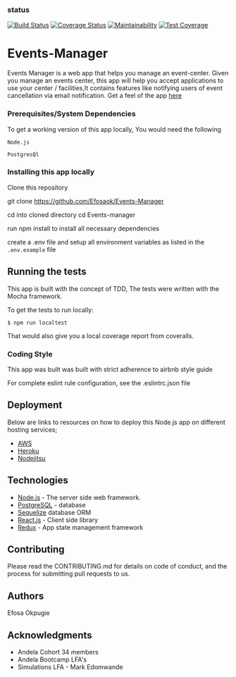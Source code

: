 ### status
[![Build Status](https://travis-ci.org/Efosaok/Events-Manager.svg?branch=develop)](https://travis-ci.org/Efosaok/Events-Manager) [![Coverage Status](https://coveralls.io/repos/github/Efosaok/Events-Manager/badge.svg?branch=develop)](https://coveralls.io/github/Efosaok/Events-Manager?branch=develop) [![Maintainability](https://api.codeclimate.com/v1/badges/85bfcc4c242d38ff6312/maintainability)](https://codeclimate.com/github/Efosaok/Events-Manager/maintainability) [![Test Coverage](https://api.codeclimate.com/v1/badges/85bfcc4c242d38ff6312/test_coverage)](https://codeclimate.com/github/Efosaok/Events-Manager/test_coverage)

# Events-Manager
Events Manager is a web app that helps you manage an event-center.
Given you manage an events center, this app will help you accept applications to use your center / facilities,It contains
features like notifying users of event cancellation via email notification.
Get a feel of the app [here](https://events-manager-efosa.herokuapp.com/)

### Prerequisites/System Dependencies

To get a working version of this app locally, You would need  the following

```
Node.js

PostgresQl
```

### Installing this app locally
Clone this repository

git clone https://github.com/Efosaok/Events-Manager

cd into cloned directory  cd Events-manager

run npm install to install all necessary dependencies

create a .env file and setup all environment variables as listed in the `.env.example` file

## Running the tests
This app is built with the concept of TDD, The tests were written with the Mocha framework.

To get the tests to run locally:

```
$ npm run localtest
```

That would also give you a local coverage report from coveralls.

### Coding Style

This app was built was built with strict adherence to airbnb style guide

For complete eslint rule configuration, see the .eslintrc.json file

## Deployment

Below are links to resources on how to deploy this Node.js app on different hosting services;

* [AWS](https://aws.amazon.com/getting-started/projects/deploy-nodejs-web-app/)
* [Heroku](https://devcenter.heroku.com/articles/deploying-nodejs)
* [Nodejitsu](https://blog.codeship.com/node-js-deployment-github-nodejitsu/)

## Technologies

* [Node.js](https://nodejs.org) - The server side web framework.
* [PostgreSQL](https://postgresql.org) - database
* [Sequelize](http://docs.sequelizejs.com/manual/tutorial/models-usage.html) database ORM
* [React.js](https://reactjs.org) - Client side library
* [Redux](https://redux.js.org) - App state management framework

## Contributing

Please read the CONTRIBUTING.md for details on code of conduct, and the process for submitting pull requests to us.


## Authors

Efosa Okpugie

## Acknowledgments

* Andela Cohort 34 members
* Andela Bootcamp LFA's
* Simulations LFA - Mark Edomwande
